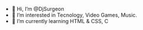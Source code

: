 - 👋 Hi, I’m @DjSurgeon
- 👀 I’m interested in Tecnology, Video Games, Music.
- 🌱 I’m currently learning HTML & CSS, C

<!---
DjSurgeon/DjSurgeon is a ✨ special ✨ repository because its `README.md` (this file) appears on your GitHub profile.
You can click the Preview link to take a look at your changes.
--->
